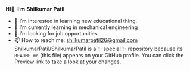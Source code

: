   𝐇𝐢👋, 𝐈’𝐦 𝐒𝐡𝐢𝐥𝐤𝐮𝐦𝐚𝐫 𝐏𝐚𝐭𝐢𝐥
- 👀 I’m interested in learning new educational thing.
- 🌱 I’m currently learning in mechanical engineering
- 💞️ I’m looking for job opportunities
- 📫 How to reach me: shilkumarpatil26@gmail.com
ShilkumarPatil/ShilkumarPatil is a ✨ special ✨ repository because its `README.md` (this file) appears on your GitHub profile.
You can click the Preview link to take a look at your changes.

